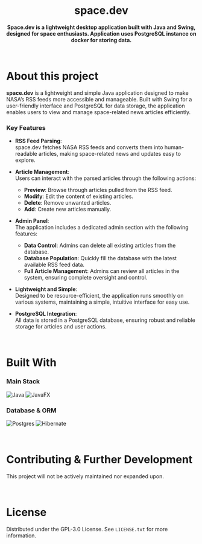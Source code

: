 <div align="center">

# space.dev

**Space.dev is a lightweight desktop application built with Java and Swing, designed for space enthusiasts. Application uses PostgreSQL instance on docker for storing data.**

</div>

&nbsp;

# About this project

**space.dev** is a lightweight and simple Java application designed to make NASA’s RSS feeds more accessible and manageable. Built with Swing for a user-friendly interface and PostgreSQL for data storage, the application enables users to view and manage space-related news articles efficiently.

### Key Features

- **RSS Feed Parsing**:  
  space.dev fetches NASA RSS feeds and converts them into human-readable articles, making space-related news and updates easy to explore.

- **Article Management**:  
  Users can interact with the parsed articles through the following actions:
  - **Preview**: Browse through articles pulled from the RSS feed.
  - **Modify**: Edit the content of existing articles.
  - **Delete**: Remove unwanted articles.
  - **Add**: Create new articles manually.

- **Admin Panel**:  
  The application includes a dedicated admin section with the following features:
  - **Data Control**: Admins can delete all existing articles from the database.
  - **Database Population**: Quickly fill the database with the latest available RSS feed data.
  - **Full Article Management**: Admins can review all articles in the system, ensuring complete oversight and control.

- **Lightweight and Simple**:  
  Designed to be resource-efficient, the application runs smoothly on various systems, maintaining a simple, intuitive interface for easy use.

- **PostgreSQL Integration**:  
  All data is stored in a PostgreSQL database, ensuring robust and reliable storage for articles and user actions.

&nbsp;

# Built With

### Main Stack
![Java](https://img.shields.io/badge/java-%23ED8B00.svg?style=for-the-badge&logo=openjdk&logoColor=white)
![JavaFX](https://img.shields.io/badge/swing-%23FF0000.svg?style=for-the-badge&logo=javafx&logoColor=white)

### Database & ORM
![Postgres](https://img.shields.io/badge/postgres-%23316192.svg?style=for-the-badge&logo=postgresql&logoColor=white)
![Hibernate](https://img.shields.io/badge/Hibernate-59666C?style=for-the-badge&logo=Hibernate&logoColor=white)

&nbsp;

# Contributing & Further Development
This project will not be actively maintained nor expanded upon.

&nbsp;

# License
Distributed under the GPL-3.0 License. See `LICENSE.txt` for more information.